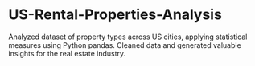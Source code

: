 # US-Rental-Properties-Analysis
Analyzed dataset of property types across US cities, applying statistical measures using Python pandas. Cleaned data and generated valuable insights for the real estate industry.
